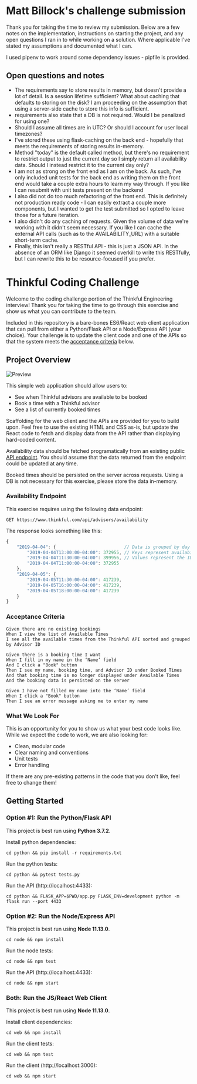 # Matt Billock's challenge submission

Thank you for taking the time to review my submission. Below are a few notes on the implementation, instructions on starting the project, and any open questions I ran in to while working on a solution. Where applicable I've stated my assumptions and documented what I can.

I used pipenv to work around some dependency issues - pipfile is provided.

## Open questions and notes

- The requirements say to store results in memory, but doesn't provide a lot of detail. Is a session lifetime sufficient? What about caching that defaults to storing on the disk? I am proceeding on the assumption that using a server-side cache to store this info is sufficient. 
- requirements also state that a DB is not required. Would I be penalized for using one?
- Should I assume all times are in UTC? Or should I account for user local timezones?
- I've stored these using flask-caching on the back end - hopefully that meets the requirements of storing results in-memory.
- Method "today" is the default called method, but there's no requirement to restrict output to just the current day so I simply return all availability data. Should I instead restrict it to the current day only?
- I am not as strong on the front end as I am on the back. As such, I've only included unit tests for the back end as writing them on the front end would take a couple extra hours to learn my way through. If you like I can resubmit with unit tests present on the backend
- I also did not do too much refactoring of the front end. This is definitely not production ready code - I can easily extract a couple more components, but I wanted to get the test submitted so I opted to leave those for a future iteration.
- I also didn't do any caching of requests. Given the volume of data we're working with it didn't seem necessary. If you like I can cache the external API calls (such as to the AVAILABILITY_URL) with a suitable short-term cache.
- Finally, this isn't really a RESTful API - this is just a JSON API. In the absence of an ORM like Django it seemed overkill to write this RESTfully, but I can rewrite this to be resource-focused if you prefer.

# Thinkful Coding Challenge

Welcome to the coding challenge portion of the Thinkful Engineering interview! Thank you for taking the time to go through this exercise and show us what you can contribute to the team.

Included in this repository is a bare-bones ES6/React web client application that can pull from either a Python/Flask API or a Node/Express API (your choice). Your challenge is to update the client code and one of the APIs so that the system meets the [acceptance criteria](#acceptance-criteria) below.


## Project Overview

![Preview](preview.png)

This simple web application should allow users to: 
* See when Thinkful advisors are available to be booked
* Book a time with a Thinkful advisor
* See a list of currently booked times

Scaffolding for the web client and the APIs are provided for you to build upon. Feel free to use the existing HTML and CSS as-is, but update the React code to fetch and display data from the API rather than displaying hard-coded content.

Availability data should be fetched programatically from an existing public [API endpoint](#availability-endpoint). You should assume that the data returned from the endpoint could be updated at any time.

Booked times should be persisted on the server across requests. Using a DB is not necessary for this exercise, please store the data in-memory.


### Availability Endpoint

This exercise requires using the following data endpoint:

```
GET https://www.thinkful.com/api/advisors/availability
```

The response looks something like this:

```js
{
    "2019-04-04": {                          // Data is grouped by day
        "2019-04-04T13:00:00-04:00": 372955, // Keys represent availability date/time
        "2019-04-04T11:30:00-04:00": 399956, // Values represent the ID of the available advisor
        "2019-04-04T11:00:00-04:00": 372955
    },
    "2019-04-05": {
        "2019-04-05T11:30:00-04:00": 417239, 
        "2019-04-05T16:00:00-04:00": 417239, 
        "2019-04-05T18:00:00-04:00": 417239
    }
}
```


### Acceptance Criteria

```cucumber
Given there are no existing bookings
When I view the list of Available Times
I see all the available times from the Thinkful API sorted and grouped by Advisor ID

Given there is a booking time I want
When I fill in my name in the ‘Name’ field
And I click a "Book" button
Then I see my name, booking time, and Advisor ID under Booked Times
And that booking time is no longer displayed under Available Times
And the booking data is persisted on the server

Given I have not filled my name into the ‘Name’ field
When I click a "Book" button
Then I see an error message asking me to enter my name
```


### What We Look For

This is an opportunity for you to show us what your best code looks like. While we expect the code to work, we are also looking for:

* Clean, modular code
* Clear naming and conventions
* Unit tests
* Error handling

If there are any pre-existing patterns in the code that you don't like, feel free to change them! 


## Getting Started

### Option #1: Run the Python/Flask API

This project is best run using **Python 3.7.2**.

Install python dependencies:

```shell
cd python && pip install -r requirements.txt
```

Run the python tests:

```shell
cd python && pytest tests.py
```

Run the API (http://localhost:4433):

```shell
cd python && FLASK_APP=$PWD/app.py FLASK_ENV=development python -m flask run --port 4433
```

### Option #2: Run the Node/Express API

This project is best run using **Node 11.13.0**.

```shell
cd node && npm install
```

Run the node tests:

```shell
cd node && npm test
```

Run the API (http://localhost:4433):

```shell
cd node && npm start
```

### Both: Run the JS/React Web Client

This project is best run using **Node 11.13.0**.

Install client dependencies:

```shell
cd web && npm install
```

Run the client tests:

```shell
cd web && npm test
```

Run the client (http://localhost:3000):

```shell
cd web && npm start
```